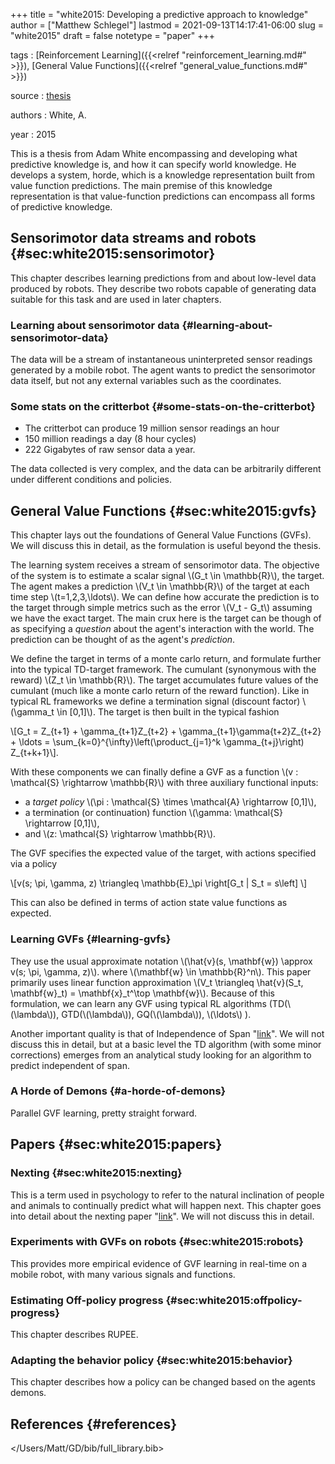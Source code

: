 +++
title = "white2015: Developing a predictive approach to knowledge"
author = ["Matthew Schlegel"]
lastmod = 2021-09-13T14:17:41-06:00
slug = "white2015"
draft = false
notetype = "paper"
+++

tags
: [Reinforcement Learning]({{<relref "reinforcement_learning.md#" >}}), [General Value Functions]({{<relref "general_value_functions.md#" >}})

source
: [thesis](https://sites.ualberta.ca/~amw8/phd.pdf)

authors
: White, A.

year
: 2015

This is a thesis from Adam White encompassing and developing what predictive knowledge is, and how it can specify world knowledge. He develops a system, horde, which is a knowledge representation built from value function predictions. The main premise of this knowledge representation is that value-function predictions can encompass all forms of predictive knowledge.


## Sensorimotor data streams and robots {#sec:white2015:sensorimotor}

This chapter describes learning predictions from and about low-level data produced by robots. They describe two robots capable of generating data suitable for this task and are used in later chapters.


### Learning about sensorimotor data {#learning-about-sensorimotor-data}

The data will be a stream of instantaneous uninterpreted sensor readings generated by a mobile robot. The agent wants to predict the sensorimotor data itself, but not any external variables such as the coordinates.


### Some stats on the critterbot {#some-stats-on-the-critterbot}

-   The critterbot can produce 19 million sensor readings an hour
-   150 million readings a day (8 hour cycles)
-   222 Gigabytes of raw sensor data a year.

The data collected is very complex, and the data can be arbitrarily different under different conditions and policies.


## General Value Functions {#sec:white2015:gvfs}

This chapter lays out the foundations of General Value Functions (GVFs). We will discuss this in detail, as the formulation is useful beyond the thesis.

The learning system receives a stream of sensorimotor data. The objective of the system is to estimate a scalar signal \\(G\_t \in \mathbb{R}\\), the target. The agent makes a prediction \\(V\_t \in \mathbb{R}\\) of the target at each time step \\(t=1,2,3,\ldots\\). We can define how accurate the prediction is to the target through simple metrics such as the error \\(V\_t - G\_t\\) assuming we have the exact target. The main crux here is the target can be though of as specifying a _question_ about the agent's interaction with the world. The prediction can be thought of as the agent's _prediction_.

We define the target in terms of a monte carlo return, and formulate further into the typical TD-target framework. The cumulant (synonymous with the reward) \\(Z\_t \in \mathbb{R}\\). The target accumulates future values of the cumulant (much like a monte carlo return of the reward function). Like in typical RL frameworks we define a termination signal (discount factor) \\(\gamma\_t \in [0,1]\\). The target is then built in the typical fashion

\\[G\_t = Z\_{t+1} + \gamma\_{t+1}Z\_{t+2} + \gamma\_{t+1}\gamma{t+2}Z\_{t+2} + \ldots = \sum\_{k=0}^{\infty}\left(\product\_{j=1}^k \gamma\_{t+j}\right) Z\_{t+k+1}\\].

With these components we can finally define a GVF as a function \\(v : \mathcal{S} \rightarrow \mathbb{R}\\) with three auxiliary functional inputs:

-   a _target policy_ \\(\pi : \mathcal{S} \times \mathcal{A} \rightarrow [0,1]\\),
-   a termination (or continuation) function \\(\gamma: \mathcal{S} \rightarrow [0,1]\\),
-   and \\(z: \mathcal{S} \rightarrow \mathbb{R}\\).

The GVF specifies the expected value of the target, with actions specified via a policy

\\[v(s; \pi, \gamma, z) \triangleq \mathbb{E}\_\pi \right[G\_t | S\_t = s\left] \\]

This can also be defined in terms of action state value functions as expected.


### Learning GVFs {#learning-gvfs}

They use the usual approximate notation \\(\hat{v}(s, \mathbf{w}) \approx v(s; \pi, \gamma, z)\\). where \\(\mathbf{w} \in \mathbb{R}^n\\). This paper primarily uses linear function approximation \\(V\_t \triangleq \hat{v}(S\_t, \mathbf{w}\_t) = \mathbf{x}\_t^\top \mathbf{w}\\). Because of this formulation, we can learn any GVF using typical RL algorithms (TD(\\(\lambda\\)), GTD(\\(\lambda\\)), GQ(\\(\lambda\\)), \\(\ldots\\) ).

Another important quality is that of Independence of Span  "[link](https://arxiv.org/abs/1508.04582)". We will not discuss this in detail, but at a basic level the TD algorithm (with some minor corrections) emerges from an analytical study looking for an algorithm to predict independent of span.


### A Horde of Demons {#a-horde-of-demons}

Parallel GVF learning, pretty straight forward.


## Papers {#sec:white2015:papers}


### Nexting {#sec:white2015:nexting}

This is a term used in psychology to refer to the natural inclination of people and animals to continually predict what will happen next. This chapter goes into detail about the nexting paper  "[link](https://journals.sagepub.com/doi/full/10.1177/1059712313511648)". We will not discuss this in detail.


### Experiments with GVFs on robots {#sec:white2015:robots}

This provides more empirical evidence of GVF learning in real-time on a mobile robot, with many various signals and functions.


### Estimating Off-policy progress {#sec:white2015:offpolicy-progress}

This chapter describes RUPEE.


### Adapting the behavior policy {#sec:white2015:behavior}

This chapter describes how a policy can be changed based on the agents demons.


## References {#references}


</Users/Matt/GD/bib/full_library.bib>
